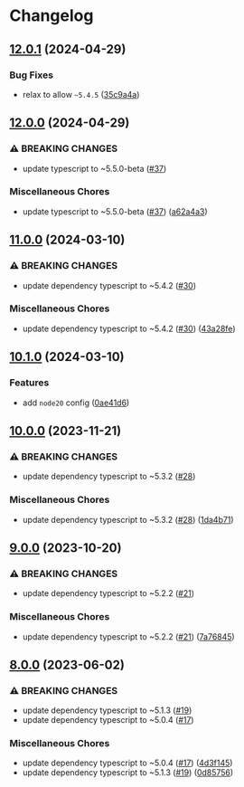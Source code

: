 # Changelog

## [12.0.1](https://github.com/voxpelli/tsconfig/compare/v12.0.0...v12.0.1) (2024-04-29)


### Bug Fixes

* relax to allow `~5.4.5` ([35c9a4a](https://github.com/voxpelli/tsconfig/commit/35c9a4a9bb1686c7f7d3958ea52152fd831b1166))

## [12.0.0](https://github.com/voxpelli/tsconfig/compare/v11.0.0...v12.0.0) (2024-04-29)


### ⚠ BREAKING CHANGES

* update typescript to ~5.5.0-beta ([#37](https://github.com/voxpelli/tsconfig/issues/37))

### Miscellaneous Chores

* update typescript to ~5.5.0-beta ([#37](https://github.com/voxpelli/tsconfig/issues/37)) ([a62a4a3](https://github.com/voxpelli/tsconfig/commit/a62a4a36da75cd3440363501ab6df74b9b4b4523))

## [11.0.0](https://github.com/voxpelli/tsconfig/compare/v10.1.0...v11.0.0) (2024-03-10)


### ⚠ BREAKING CHANGES

* update dependency typescript to ~5.4.2 ([#30](https://github.com/voxpelli/tsconfig/issues/30))

### Miscellaneous Chores

* update dependency typescript to ~5.4.2 ([#30](https://github.com/voxpelli/tsconfig/issues/30)) ([43a28fe](https://github.com/voxpelli/tsconfig/commit/43a28fe845d7b86ed3b9aa22564d45bc187c8ceb))

## [10.1.0](https://github.com/voxpelli/tsconfig/compare/v10.0.0...v10.1.0) (2024-03-10)


### Features

* add `node20` config ([0ae41d6](https://github.com/voxpelli/tsconfig/commit/0ae41d6dae3af8a7a008f6ae54ed7babdde36391))

## [10.0.0](https://github.com/voxpelli/tsconfig/compare/v9.0.0...v10.0.0) (2023-11-21)


### ⚠ BREAKING CHANGES

* update dependency typescript to ~5.3.2 ([#28](https://github.com/voxpelli/tsconfig/issues/28))

### Miscellaneous Chores

* update dependency typescript to ~5.3.2 ([#28](https://github.com/voxpelli/tsconfig/issues/28)) ([1da4b71](https://github.com/voxpelli/tsconfig/commit/1da4b71d87605dbf35ae6c14f2b1d602a5d4b0a3))

## [9.0.0](https://github.com/voxpelli/tsconfig/compare/v8.0.0...v9.0.0) (2023-10-20)


### ⚠ BREAKING CHANGES

* update dependency typescript to ~5.2.2 ([#21](https://github.com/voxpelli/tsconfig/issues/21))

### Miscellaneous Chores

* update dependency typescript to ~5.2.2 ([#21](https://github.com/voxpelli/tsconfig/issues/21)) ([7a76845](https://github.com/voxpelli/tsconfig/commit/7a768452c2a82dde0e5372e58329bf4c63d06c4a))

## [8.0.0](https://github.com/voxpelli/tsconfig/compare/v7.0.0...v8.0.0) (2023-06-02)


### ⚠ BREAKING CHANGES

* update dependency typescript to ~5.1.3 ([#19](https://github.com/voxpelli/tsconfig/issues/19))
* update dependency typescript to ~5.0.4 ([#17](https://github.com/voxpelli/tsconfig/issues/17))

### Miscellaneous Chores

* update dependency typescript to ~5.0.4 ([#17](https://github.com/voxpelli/tsconfig/issues/17)) ([4d3f145](https://github.com/voxpelli/tsconfig/commit/4d3f14503c0411e0e8ba360ed450b935baf83838))
* update dependency typescript to ~5.1.3 ([#19](https://github.com/voxpelli/tsconfig/issues/19)) ([0d85756](https://github.com/voxpelli/tsconfig/commit/0d857564875c2a7e27f5aa77ee2fe19b871296f9))
